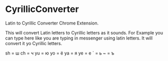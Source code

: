 # CyrillicConverter
Latin to Cyrillic Converter Chrome Extension. 

This will convert Latin letters to Cyrillic letters as it sounds. For Example you can type here like you are typing in messenger using latin letters. It will convert it yo Cyrillic letters.

sh = ш
ch = ч
yu = ю
yo = ё
ya = я
ye = е
` = ь
~ = ъ

